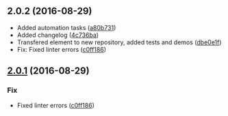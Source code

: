 <a name="2.0.2"></a>
## 2.0.2 (2016-08-29)

* Added automation tasks ([a80b731](https://github.com/advanced-rest-client/paper-fab-menu/commit/a80b731))
* Added changelog ([4c736ba](https://github.com/advanced-rest-client/paper-fab-menu/commit/4c736ba))
* Transfered element to new repository, added tests and demos ([dbe0e1f](https://github.com/advanced-rest-client/paper-fab-menu/commit/dbe0e1f))
* Fix: Fixed linter errors ([c0ff186](https://github.com/advanced-rest-client/paper-fab-menu/commit/c0ff186))



<a name="2.0.1"></a>
## [2.0.1](https://github.com/advanced-rest-client/paper-fab-menu/compare/2.0.1...v2.0.1) (2016-08-29)


### Fix

* Fixed linter errors ([c0ff186](https://github.com/advanced-rest-client/paper-fab-menu/commit/c0ff186))

